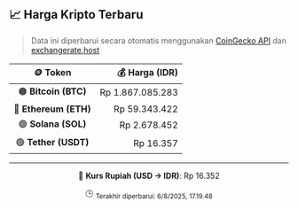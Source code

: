 

<!-- HARGA_KRIPTO -->
## 📈 Harga Kripto Terbaru

> Data ini diperbarui secara otomatis menggunakan [CoinGecko API](https://www.coingecko.com/) dan [exchangerate.host](https://exchangerate.host/)

<div align="center">

| 🪙 Token | 💰 Harga (IDR) |
|:------:|---------------:|
| 🟠 **Bitcoin (BTC)**   | Rp 1.867.085.283 |
| 🔵 **Ethereum (ETH)**  | Rp 59.343.422 |
| 🟣 **Solana (SOL)**    | Rp 2.678.452 |
| 🟢 **Tether (USDT)**   | Rp 16.357 |

---

💱 **Kurs Rupiah (USD → IDR)**: Rp 16.352

🕒 <sub>Terakhir diperbarui: 6/8/2025, 17.19.48</sub>

</div>
<!-- /HARGA_KRIPTO -->
